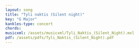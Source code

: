 ```yaml
---
layout: song
title: "Tyli naktis (Silent night)"
key: "G Major"
kankles-type: concert
chords:
musicxml: /assets/musicxml/Tyli_Naktis_(Silent_Night).mxl
pdf: /assets/pdfs/Tyli_Naktis_(Silent_Night).pdf
---
```

